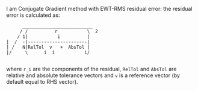 I am Conjugate Gradient method with EWT-RMS residual error: the residual error is calculated as:

``` 
      __________________________
     / /          r           \  2
    / 1|           i          | 
|  /  -|----------------------| 
| /   N|RelTol  v   +  AbsTol | 
|/     \      i  i           i/ 


```

where `r_i` are the components of the residual, `RelTol` and `AbsTol` are relative and absolute tolerance vectors and `v` is a reference vector (by default equal to RHS vector).

